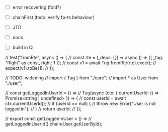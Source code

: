 - [ ] error recovering (fold?)
- [ ] chainFirst (todo: verify fp-ts behaviour)

- [ ] JTD
- [ ] docs
- [ ] build in CI


// test("fromRte", async () => {
//   const rte = (_deps: {}) => async () => ({ _tag: "Right" as const, right: 1 });
//   const v1 = await Tug.fromRte(rte).exec();
//   expect(v1).toBe(1);
// });

// TODO: widening
// import { Tug } from "./core";
// import * as User from "./user";

// const getLoggedInUserId = () =>
//   Tug(async (ctx: { currentUserId: () => Promise<string | undefined> }) => {
//     const userId = await ctx.currentUserId();
//     if (userId == null) {
//       throw new Error("User is not logged in");
//     }
//     return userId;
//   });

// export const getLoggedInUser = () =>
//   getLoggedInUserId().chain(User.getUserById);
